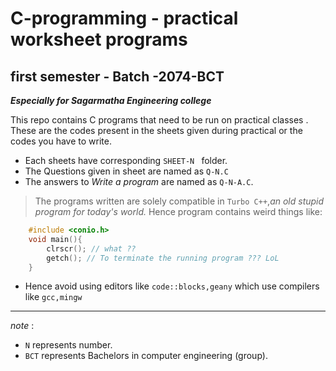 # C-programming - practical worksheet programs
## first semester - Batch -2074-BCT
***Especially for Sagarmatha Engineering college***

This repo contains C programs that need to be run on practical classes . These are the codes present in the sheets given during practical or the codes you have to write.

- Each sheets have corresponding `SHEET-N ` folder.
- The Questions given in sheet are named as `Q-N.C`
- The answers to *Write a program* are named as `Q-N-A.C`.
> The programs written are solely compatible in `Turbo C++`,*an old stupid program for today's world.* Hence program contains weird things like:

```C
    #include <conio.h>
    void main(){ 
        clrscr(); // what ??
        getch(); // To terminate the running program ??? LoL
    }

```

- Hence avoid using editors like `code::blocks,geany` which use compilers like `gcc,mingw`

---
*note* :

- `N` represents number.
- `BCT` represents Bachelors in computer engineering (group).